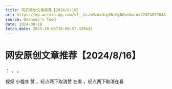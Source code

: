 ```yaml
---
title: 网安原创文章推荐【2024/8/16】
url: https://mp.weixin.qq.com/s?__biz=MzAxNzg3NzMyNQ==&mid=2247488764&idx=1&sn=73040c1ac6e50b8df1316c51e05b6089
source: Doonsec's feed
date: 2024-08-18
fetch_date: 2025-10-06T18:00:57.329645
---
```


# 网安原创文章推荐【2024/8/16】

：
，
。

视频
小程序
赞
，轻点两下取消赞
在看
，轻点两下取消在看